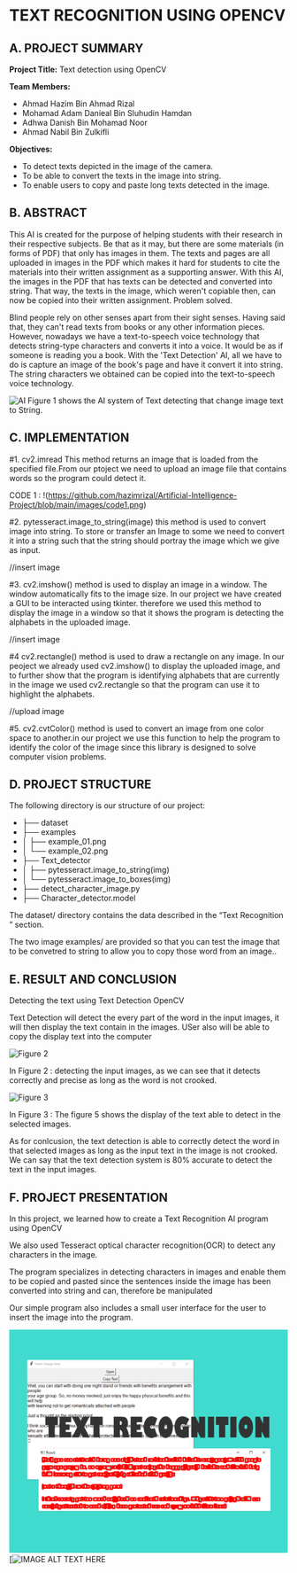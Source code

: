 # TEXT RECOGNITION USING OPENCV 

## A. PROJECT SUMMARY

**Project Title:** Text detection using OpenCV

**Team Members:** 
- Ahmad Hazim Bin Ahmad Rizal
- Mohamad Adam Danieal Bin Sluhudin Hamdan
- Adhwa Danish Bin Mohamad Noor
- Ahmad Nabil Bin Zulkifli


**Objectives:**
- To detect texts depicted in the image of the camera.
- To be able to convert the texts in the image into string.
- To enable users to copy and paste long texts detected in the image.

##  B. ABSTRACT 

This AI is created for the purpose of helping students with their research in their respective subjects. Be that as it may, but there are some materials (in forms of PDF) that
only has images in them. The texts and pages are all uploaded in images in the PDF which makes it hard for students to cite the materials into their written assignment as a
supporting answer. With this AI, the images in the PDF that has texts can be detected and converted into string. That way, the texts in the image, which weren't copiable then,
can now be copied into their written assignment. Problem solved.

Blind people rely on other senses apart from their sight senses. Having said that, they can't read texts from books or any other information pieces. However, nowadays we have a text-to-speech voice technology that detects string-type characters and converts it into a voice. It would be as if someone is reading you a book. With the 'Text Detection' AI, all we have to do is capture an image of the book's page and have it convert it into string. The string characters we obtained can be copied into the text-to-speech voice technology.



![AI](https://user-images.githubusercontent.com/80871331/115047295-f727c480-9f0a-11eb-9653-fb2551455435.PNG)
Figure 1 shows the AI system of Text detecting that change image text to String.


## C.  IMPLEMENTATION

#1. cv2.imread
This method returns an image that is loaded from the specified file.From our ptoject we need to upload an image file that contains words so the program could detect it.

CODE 1 : 
!(https://github.com/hazimrizal/Artificial-Intelligence-Project/blob/main/images/code1.png)

#2. pytesseract.image_to_string(image)
this method is used to convert image into string. To store or transfer an Image to some we need to convert it into a string such that the string should portray the image which we give as input.

//insert image

#3. cv2.imshow()
method is used to display an image in a window. The window automatically fits to the image size. In our project we have created a GUI to be interacted using tkinter. therefore we used this method to display the image in a window so that it shows the program is detecting the alphabets in the uploaded image.

//insert image

#4 cv2.rectangle()
method is used to draw a rectangle on any image. In our peoject we already used cv2.imshow() to display the uploaded image, and to further show that the program is identifying alphabets that are currently in the image we used cv2.rectangle so that the program can use it to highlight the alphabets.

//upload image

#5. cv2.cvtColor() 
method is used to convert an image from one color space to another.in our project we use this function to help the program to identify the color of the image since this library is designed to solve computer vision problems.


## D.   PROJECT STRUCTURE

The following directory is our structure of our project:

- ├── dataset
- ├── examples
- │   ├── example_01.png
- │   └── example_02.png
- ├── Text_detector
- │   ├── pytesseract.image_to_string(img)
- │   └── pytesseract.image_to_boxes(img)
- ├── detect_character_image.py
- ├── Character_detector.model


The dataset/ directory contains the data described in the “Text Recognition ” section.

The two image examples/ are provided so that you can test the image that to be convetred to string to allow you to copy those word from an image..


## E.  RESULT AND CONCLUSION

Detecting the text using Text Detection OpenCV

Text Detection will detect the every part of the word in the input images, it will then display the text contain in the images. USer also will be able
to copy the display text into the computer

![Figure 2](https://github.com/hazimrizal/Artificial-Intelligence-Project/blob/main/images/sampletest.png)

In Figure 2 : detecting the input images, as we can see that it detects correctly and precise as long as the word is not crooked.

![Figure 3](https://github.com/hazimrizal/Artificial-Intelligence-Project/blob/main/images/sample.png)

In Figure 3 : The figure 5 shows the display of the text able to detect in the selected images.

As for conlcusion, the text detection is able to correctly detect the word in that selected images as long as the input text in the image is not crooked. We can say 
that the text detection system is 80% accurate to detect the text in the input images.


## F.   PROJECT PRESENTATION 

In this project, we learned how to create a Text Recognition AI program using OpenCV

We also used Tesseract optical character recognition(OCR) to detect any characters in the image.

The program specializes in detecting characters in images and enable them to be copied and pasted since the sentences inside the image has been converted into string and can, therefore be manipulated 

Our simple program also includes a small user interface for the user to insert the image into the program.


![Figure 4](https://github.com/hazimrizal/Artificial-Intelligence-Project/blob/main/images/ai%20textrecog.png)
[![IMAGE ALT TEXT HERE](https://www.youtube.com/watch?v=wuXnI7gNvPA)




